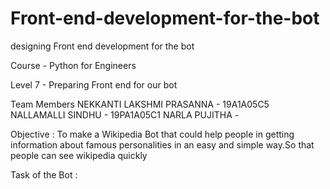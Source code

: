 # Front-end-development-for-the-bot

designing Front end development for the bot

Course - Python for Engineers

Level 7 - Preparing Front end for our bot

Team Members
NEKKANTI LAKSHMI PRASANNA - 19A1A05C5
NALLAMALLI SINDHU - 19PA1A05C1
NARLA PUJITHA - 

Objective :
To make a Wikipedia Bot that could help people in getting information about famous personalities in an easy and simple way.So that people can see wikipedia quickly

Task of the Bot :

